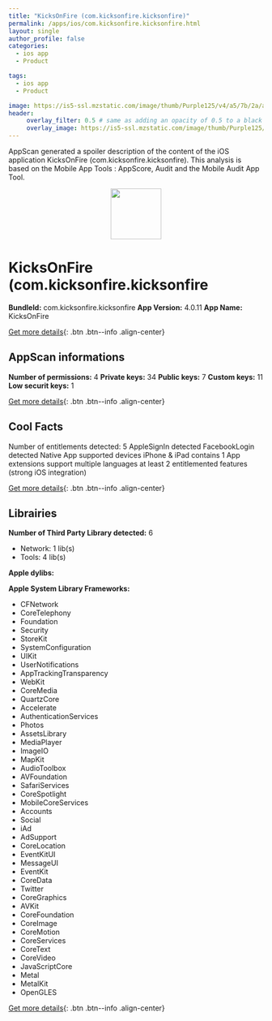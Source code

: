 ```yaml
---
title: "KicksOnFire (com.kicksonfire.kicksonfire)"
permalink: /apps/ios/com.kicksonfire.kicksonfire.html
layout: single
author_profile: false
categories: 
  - ios app 
  - Product 

tags: 
  - ios app 
  - Product 

image: https://is5-ssl.mzstatic.com/image/thumb/Purple125/v4/a5/7b/2a/a57b2ad6-5107-0f26-ef35-599720b4f225/AppIcon-1x_U007emarketing-0-10-0-85-220.png/512x512bb.jpg
header: 
     overlay_filter: 0.5 # same as adding an opacity of 0.5 to a black background
     overlay_image: https://is5-ssl.mzstatic.com/image/thumb/Purple125/v4/a5/7b/2a/a57b2ad6-5107-0f26-ef35-599720b4f225/AppIcon-1x_U007emarketing-0-10-0-85-220.png/512x512bb.jpg
---
```

AppScan generated a spoiler description of the content of the iOS application KicksOnFire (com.kicksonfire.kicksonfire). This analysis is based on the Mobile App Tools : AppScore, Audit and the Mobile Audit App Tool.

  
  
<div style="text-align: center;"><img src="https://is5-ssl.mzstatic.com/image/thumb/Purple125/v4/a5/7b/2a/a57b2ad6-5107-0f26-ef35-599720b4f225/AppIcon-1x_U007emarketing-0-10-0-85-220.png/512x512bb.jpg" width="100" height="100"></div>  
  
# KicksOnFire (com.kicksonfire.kicksonfire

**BundleId:** com.kicksonfire.kicksonfire
**App Version:** 4.0.11
**App Name:** KicksOnFire


[Get more details](/pricing.html){: .btn .btn--info .align-center}  
  
## AppScan informations 

**Number of permissions:** 4
**Private keys:** 34
**Public keys:** 7
**Custom keys:** 11
**Low securit keys:** 1
  
[Get more details](/pricing.html){: .btn .btn--info .align-center}

## Cool Facts

Number of entitlements detected: 5
AppleSignIn detected
FacebookLogin detected
Native App
supported devices iPhone & iPad
contains 1 App extensions
support multiple languages
at least 2 entitlemented features (strong iOS integration)
  
[Get more details](/pricing.html){: .btn .btn--info .align-center}

## Librairies 
**Number of Third Party Library detected:** 6
- Network: 1 lib(s)
- Tools: 4 lib(s)

**Apple dylibs:**


**Apple System Library Frameworks:**
- CFNetwork
- CoreTelephony
- Foundation
- Security
- StoreKit
- SystemConfiguration
- UIKit
- UserNotifications
- AppTrackingTransparency
- WebKit
- CoreMedia
- QuartzCore
- Accelerate
- AuthenticationServices
- Photos
- AssetsLibrary
- MediaPlayer
- ImageIO
- MapKit
- AudioToolbox
- AVFoundation
- SafariServices
- CoreSpotlight
- MobileCoreServices
- Accounts
- Social
- iAd
- AdSupport
- CoreLocation
- EventKitUI
- MessageUI
- EventKit
- CoreData
- Twitter
- CoreGraphics
- AVKit
- CoreFoundation
- CoreImage
- CoreMotion
- CoreServices
- CoreText
- CoreVideo
- JavaScriptCore
- Metal
- MetalKit
- OpenGLES


  
[Get more details](/pricing.html){: .btn .btn--info .align-center}

